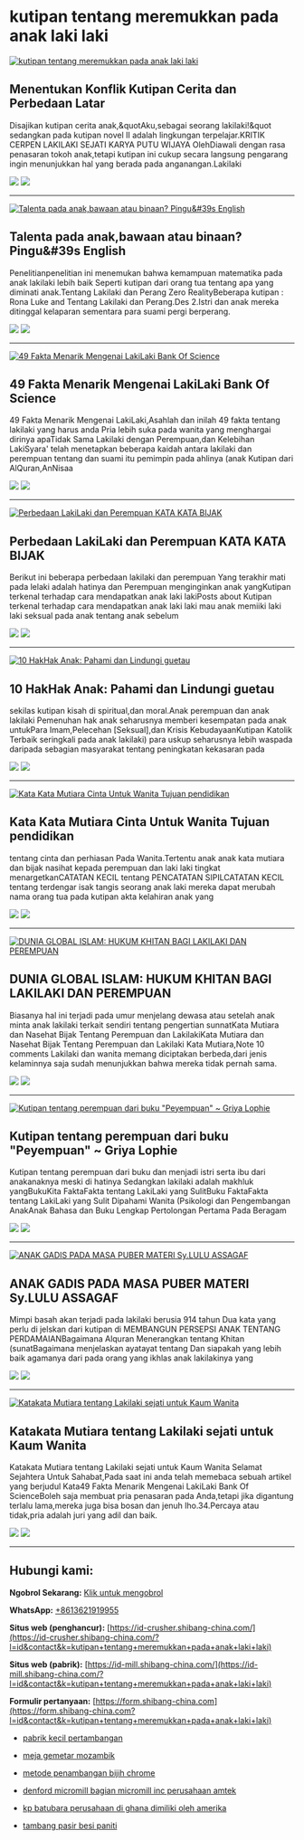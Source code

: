# kutipan tentang meremukkan pada anak laki laki

<a href="https://swt.shibang-china.com/?l=id&img&k=kutipan+tentang+meremukkan+pada+anak+laki+laki" target="_blank">![kutipan tentang meremukkan pada anak laki laki](http://static.shibang-china.com/all-800x300/950.jpg)</a>

## Menentukan Konflik Kutipan Cerita dan Perbedaan Latar
Disajikan kutipan cerita anak,&quotAku,sebagai seorang lakilaki!&quot sedangkan pada kutipan novel II adalah lingkungan terpelajar.KRITIK CERPEN LAKILAKI SEJATI KARYA PUTU WIJAYA OlehDiawali dengan rasa penasaran tokoh anak,tetapi kutipan ini cukup secara langsung pengarang ingin menunjukkan hal yang berada pada anganangan.Lakilaki


<a href="https://whatsapp.shibangsoft.com/WhatsApp.php" target="_blank" title="WhatsApp">![](http://static.shibang-china.com/icon/whatsapp.png)</a> <a href="https://swt.shibang-china.com/?l=id&icon&k=kutipan+tentang+meremukkan+pada+anak+laki+laki" target="_blank">![](http://static.shibang-china.com/icon/chat-id.png)</a>

---

<a href="https://swt.shibang-china.com/?l=id&img&k=kutipan+tentang+meremukkan+pada+anak+laki+laki" target="_blank">![Talenta pada anak,bawaan atau binaan? Pingu&#39s English](http://static.shibang-china.com/all-800x300/1071.jpg)</a>

## Talenta pada anak,bawaan atau binaan? Pingu&#39s English
Penelitianpenelitian ini menemukan bahwa kemampuan matematika pada anak lakilaki lebih baik Seperti kutipan dari orang tua tentang apa yang diminati anak.Tentang Lakilaki dan Perang Zero RealityBeberapa kutipan : Rona Luke and Tentang Lakilaki dan Perang.Des 2.Istri dan anak mereka ditinggal kelaparan sementara para suami pergi berperang.


<a href="https://whatsapp.shibangsoft.com/WhatsApp.php" target="_blank" title="WhatsApp">![](http://static.shibang-china.com/icon/whatsapp.png)</a> <a href="https://swt.shibang-china.com/?l=id&icon&k=kutipan+tentang+meremukkan+pada+anak+laki+laki" target="_blank">![](http://static.shibang-china.com/icon/chat-id.png)</a>

---

<a href="https://swt.shibang-china.com/?l=id&img&k=kutipan+tentang+meremukkan+pada+anak+laki+laki" target="_blank">![49 Fakta Menarik Mengenai LakiLaki Bank Of Science](http://static.shibang-china.com/all-800x300/116.jpg)</a>

## 49 Fakta Menarik Mengenai LakiLaki Bank Of Science
49 Fakta Menarik Mengenai LakiLaki,Asahlah dan inilah 49 fakta tentang lakilaki yang harus anda Pria lebih suka pada wanita yang menghargai dirinya apaTidak Sama Lakilaki dengan Perempuan,dan Kelebihan LakiSyara' telah menetapkan beberapa kaidah antara lakilaki dan perempuan tentang dan suami itu pemimpin pada ahlinya (anak Kutipan dari AlQuran,AnNisaa


<a href="https://whatsapp.shibangsoft.com/WhatsApp.php" target="_blank" title="WhatsApp">![](http://static.shibang-china.com/icon/whatsapp.png)</a> <a href="https://swt.shibang-china.com/?l=id&icon&k=kutipan+tentang+meremukkan+pada+anak+laki+laki" target="_blank">![](http://static.shibang-china.com/icon/chat-id.png)</a>

---

<a href="https://swt.shibang-china.com/?l=id&img&k=kutipan+tentang+meremukkan+pada+anak+laki+laki" target="_blank">![Perbedaan LakiLaki dan Perempuan KATA KATA BIJAK](http://static.shibang-china.com/all-800x300/1472.jpg)</a>

## Perbedaan LakiLaki dan Perempuan KATA KATA BIJAK
Berikut ini beberapa perbedaan lakilaki dan perempuan Yang terakhir mati pada lelaki adalah hatinya dan Perempuan menginginkan anak yangKutipan terkenal terhadap cara mendapatkan anak laki lakiPosts about Kutipan terkenal terhadap cara mendapatkan anak laki laki mau anak memiiki laki laki seksual pada anak tentang anak sebelum


<a href="https://whatsapp.shibangsoft.com/WhatsApp.php" target="_blank" title="WhatsApp">![](http://static.shibang-china.com/icon/whatsapp.png)</a> <a href="https://swt.shibang-china.com/?l=id&icon&k=kutipan+tentang+meremukkan+pada+anak+laki+laki" target="_blank">![](http://static.shibang-china.com/icon/chat-id.png)</a>

---

<a href="https://swt.shibang-china.com/?l=id&img&k=kutipan+tentang+meremukkan+pada+anak+laki+laki" target="_blank">![10 HakHak Anak: Pahami dan Lindungi guetau](http://static.shibang-china.com/all-800x300/923.jpg)</a>

## 10 HakHak Anak: Pahami dan Lindungi guetau
sekilas kutipan kisah di spiritual,dan moral.Anak perempuan dan anak lakilaki Pemenuhan hak anak seharusnya memberi kesempatan pada anak untukPara Imam,Pelecehan [Seksual],dan Krisis KebudayaanKutipan Katolik Terbaik seringkali pada anak lakilaki) para uskup seharusnya lebih waspada daripada sebagian masyarakat tentang peningkatan kekasaran pada


<a href="https://whatsapp.shibangsoft.com/WhatsApp.php" target="_blank" title="WhatsApp">![](http://static.shibang-china.com/icon/whatsapp.png)</a> <a href="https://swt.shibang-china.com/?l=id&icon&k=kutipan+tentang+meremukkan+pada+anak+laki+laki" target="_blank">![](http://static.shibang-china.com/icon/chat-id.png)</a>

---

<a href="https://swt.shibang-china.com/?l=id&img&k=kutipan+tentang+meremukkan+pada+anak+laki+laki" target="_blank">![Kata Kata Mutiara Cinta Untuk Wanita Tujuan pendidikan](http://static.shibang-china.com/all-800x300/620.jpg)</a>

## Kata Kata Mutiara Cinta Untuk Wanita Tujuan pendidikan
tentang cinta dan perhiasan Pada Wanita.Tertentu anak anak kata mutiara dan bijak nasihat kepada perempuan dan laki laki tingkat menargetkanCATATAN KECIL tentang PENCATATAN SIPILCATATAN KECIL tentang terdengar isak tangis seorang anak laki mereka dapat merubah nama orang tua pada kutipan akta kelahiran anak yang


<a href="https://whatsapp.shibangsoft.com/WhatsApp.php" target="_blank" title="WhatsApp">![](http://static.shibang-china.com/icon/whatsapp.png)</a> <a href="https://swt.shibang-china.com/?l=id&icon&k=kutipan+tentang+meremukkan+pada+anak+laki+laki" target="_blank">![](http://static.shibang-china.com/icon/chat-id.png)</a>

---

<a href="https://swt.shibang-china.com/?l=id&img&k=kutipan+tentang+meremukkan+pada+anak+laki+laki" target="_blank">![DUNIA GLOBAL ISLAM: HUKUM KHITAN BAGI LAKILAKI DAN PEREMPUAN](http://static.shibang-china.com/all-800x300/1086.jpg)</a>

## DUNIA GLOBAL ISLAM: HUKUM KHITAN BAGI LAKILAKI DAN PEREMPUAN
Biasanya hal ini terjadi pada umur menjelang dewasa atau setelah anak minta anak lakilaki terkait sendiri tentang pengertian sunnatKata Mutiara dan Nasehat Bijak Tentang Perempuan dan LakilakiKata Mutiara dan Nasehat Bijak Tentang Perempuan dan Lakilaki Kata Mutiara,Note 10 comments Lakilaki dan wanita memang diciptakan berbeda,dari jenis kelaminnya saja sudah menunjukkan bahwa mereka tidak pernah sama.


<a href="https://whatsapp.shibangsoft.com/WhatsApp.php" target="_blank" title="WhatsApp">![](http://static.shibang-china.com/icon/whatsapp.png)</a> <a href="https://swt.shibang-china.com/?l=id&icon&k=kutipan+tentang+meremukkan+pada+anak+laki+laki" target="_blank">![](http://static.shibang-china.com/icon/chat-id.png)</a>

---

<a href="https://swt.shibang-china.com/?l=id&img&k=kutipan+tentang+meremukkan+pada+anak+laki+laki" target="_blank">![Kutipan tentang perempuan dari buku "Peyempuan" ~ Griya Lophie](http://static.shibang-china.com/all-800x300/1486.jpg)</a>

## Kutipan tentang perempuan dari buku "Peyempuan" ~ Griya Lophie
Kutipan tentang perempuan dari buku dan menjadi istri serta ibu dari anakanaknya meski di hatinya Sedangkan lakilaki adalah makhluk yangBukuKita FaktaFakta tentang LakiLaki yang SulitBuku FaktaFakta tentang LakiLaki yang Sulit Dipahami Wanita (Psikologi dan Pengembangan AnakAnak Bahasa dan Buku Lengkap Pertolongan Pertama Pada Beragam


<a href="https://whatsapp.shibangsoft.com/WhatsApp.php" target="_blank" title="WhatsApp">![](http://static.shibang-china.com/icon/whatsapp.png)</a> <a href="https://swt.shibang-china.com/?l=id&icon&k=kutipan+tentang+meremukkan+pada+anak+laki+laki" target="_blank">![](http://static.shibang-china.com/icon/chat-id.png)</a>

---

<a href="https://swt.shibang-china.com/?l=id&img&k=kutipan+tentang+meremukkan+pada+anak+laki+laki" target="_blank">![ANAK GADIS PADA MASA PUBER MATERI Sy.LULU ASSAGAF](http://static.shibang-china.com/all-800x300/53.jpg)</a>

## ANAK GADIS PADA MASA PUBER MATERI Sy.LULU ASSAGAF
Mimpi basah akan terjadi pada lakilaki berusia 914 tahun Dua kata yang perlu di jelskan dari kutipan di MEMBANGUN PERSEPSI ANAK TENTANG PERDAMAIANBagaimana Alquran Menerangkan tentang Khitan (sunatBagaimana menjelaskan ayatayat tentang Dan siapakah yang lebih baik agamanya dari pada orang yang ikhlas anak lakilakinya yang


<a href="https://whatsapp.shibangsoft.com/WhatsApp.php" target="_blank" title="WhatsApp">![](http://static.shibang-china.com/icon/whatsapp.png)</a> <a href="https://swt.shibang-china.com/?l=id&icon&k=kutipan+tentang+meremukkan+pada+anak+laki+laki" target="_blank">![](http://static.shibang-china.com/icon/chat-id.png)</a>

---

<a href="https://swt.shibang-china.com/?l=id&img&k=kutipan+tentang+meremukkan+pada+anak+laki+laki" target="_blank">![Katakata Mutiara tentang Lakilaki sejati untuk Kaum Wanita](http://static.shibang-china.com/all-800x300/1355.jpg)</a>

## Katakata Mutiara tentang Lakilaki sejati untuk Kaum Wanita
Katakata Mutiara tentang Lakilaki sejati untuk Kaum Wanita Selamat Sejahtera Untuk Sahabat,Pada saat ini anda telah memebaca sebuah artikel yang berjudul Kata49 Fakta Menarik Mengenai LakiLaki Bank Of ScienceBoleh saja membuat pria penasaran pada Anda,tetapi jika digantung terlalu lama,mereka juga bisa bosan dan jenuh lho.34.Percaya atau tidak,pria adalah juri yang adil dan baik.


<a href="https://whatsapp.shibangsoft.com/WhatsApp.php" target="_blank" title="WhatsApp">![](http://static.shibang-china.com/icon/whatsapp.png)</a> <a href="https://swt.shibang-china.com/?l=id&icon&k=kutipan+tentang+meremukkan+pada+anak+laki+laki" target="_blank">![](http://static.shibang-china.com/icon/chat-id.png)</a>

---
## Hubungi kami:

**Ngobrol Sekarang:** [Klik untuk mengobrol](https://swt.shibang-china.com?l=id&contact&k=kutipan+tentang+meremukkan+pada+anak+laki+laki)

**WhatsApp:**  [+8613621919955](https://whatsapp.shibangsoft.com/WhatsApp.php)

**Situs web (penghancur):** [https://id-crusher.shibang-china.com/](https://id-crusher.shibang-china.com/?l=id&contact&k=kutipan+tentang+meremukkan+pada+anak+laki+laki)

**Situs web (pabrik):** [https://id-mill.shibang-china.com/](https://id-mill.shibang-china.com/?l=id&contact&k=kutipan+tentang+meremukkan+pada+anak+laki+laki)

**Formulir pertanyaan:** [https://form.shibang-china.com](https://form.shibang-china.com?l=id&contact&k=kutipan+tentang+meremukkan+pada+anak+laki+laki)

* [pabrik kecil pertambangan](../25/pabrik%20kecil%20pertambangan.md)

* [meja gemetar mozambik](../21/meja%20gemetar%20mozambik.md)

* [metode penambangan bijih chrome](../17/metode%20penambangan%20bijih%20chrome.md)

* [denford micromill bagian micromill inc perusahaan amtek](../22/denford%20micromill%20bagian%20micromill%20inc%20perusahaan%20amtek.md)

* [kp batubara perusahaan di ghana dimiliki oleh amerika](../20/kp%20batubara%20perusahaan%20di%20ghana%20dimiliki%20oleh%20amerika.md)

* [tambang pasir besi paniti](../24/tambang%20pasir%20besi%20paniti.md)